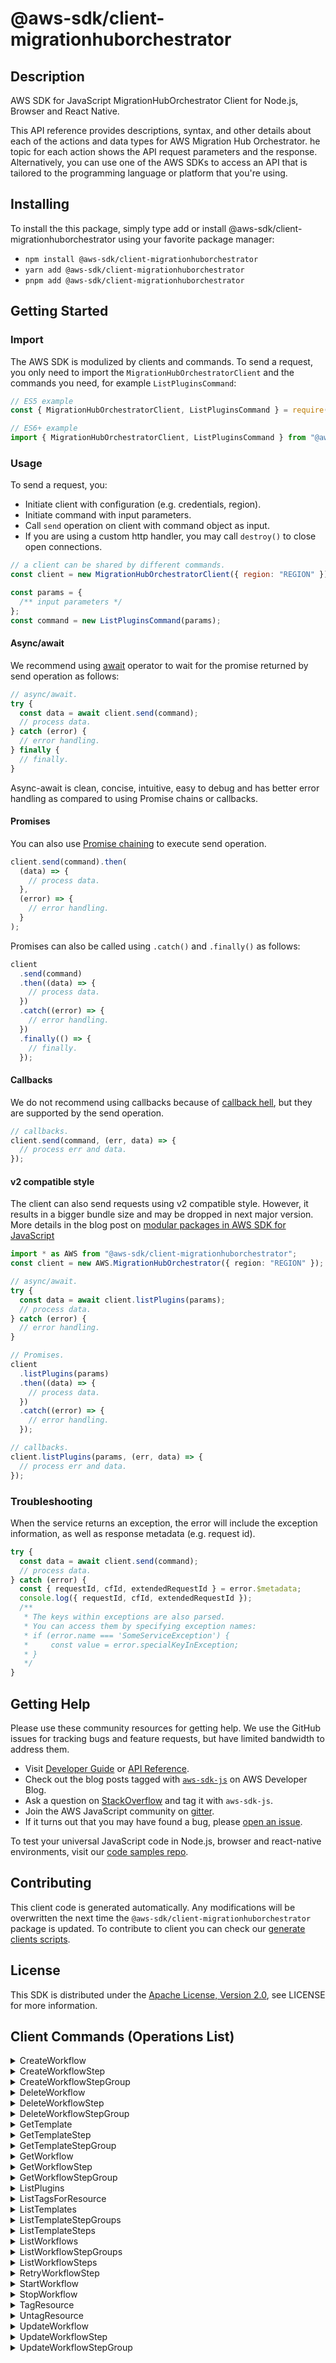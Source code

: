 <!-- generated file, do not edit directly -->

# @aws-sdk/client-migrationhuborchestrator

## Description

AWS SDK for JavaScript MigrationHubOrchestrator Client for Node.js, Browser and React Native.

<p>This API reference provides descriptions, syntax, and other details about each of the
actions and data types for AWS Migration Hub Orchestrator. he topic for each action shows the API
request parameters and the response. Alternatively, you can use one of the AWS SDKs to
access an API that is tailored to the programming language or platform that you're
using.</p>

## Installing

To install the this package, simply type add or install @aws-sdk/client-migrationhuborchestrator
using your favorite package manager:

- `npm install @aws-sdk/client-migrationhuborchestrator`
- `yarn add @aws-sdk/client-migrationhuborchestrator`
- `pnpm add @aws-sdk/client-migrationhuborchestrator`

## Getting Started

### Import

The AWS SDK is modulized by clients and commands.
To send a request, you only need to import the `MigrationHubOrchestratorClient` and
the commands you need, for example `ListPluginsCommand`:

```js
// ES5 example
const { MigrationHubOrchestratorClient, ListPluginsCommand } = require("@aws-sdk/client-migrationhuborchestrator");
```

```ts
// ES6+ example
import { MigrationHubOrchestratorClient, ListPluginsCommand } from "@aws-sdk/client-migrationhuborchestrator";
```

### Usage

To send a request, you:

- Initiate client with configuration (e.g. credentials, region).
- Initiate command with input parameters.
- Call `send` operation on client with command object as input.
- If you are using a custom http handler, you may call `destroy()` to close open connections.

```js
// a client can be shared by different commands.
const client = new MigrationHubOrchestratorClient({ region: "REGION" });

const params = {
  /** input parameters */
};
const command = new ListPluginsCommand(params);
```

#### Async/await

We recommend using [await](https://developer.mozilla.org/en-US/docs/Web/JavaScript/Reference/Operators/await)
operator to wait for the promise returned by send operation as follows:

```js
// async/await.
try {
  const data = await client.send(command);
  // process data.
} catch (error) {
  // error handling.
} finally {
  // finally.
}
```

Async-await is clean, concise, intuitive, easy to debug and has better error handling
as compared to using Promise chains or callbacks.

#### Promises

You can also use [Promise chaining](https://developer.mozilla.org/en-US/docs/Web/JavaScript/Guide/Using_promises#chaining)
to execute send operation.

```js
client.send(command).then(
  (data) => {
    // process data.
  },
  (error) => {
    // error handling.
  }
);
```

Promises can also be called using `.catch()` and `.finally()` as follows:

```js
client
  .send(command)
  .then((data) => {
    // process data.
  })
  .catch((error) => {
    // error handling.
  })
  .finally(() => {
    // finally.
  });
```

#### Callbacks

We do not recommend using callbacks because of [callback hell](http://callbackhell.com/),
but they are supported by the send operation.

```js
// callbacks.
client.send(command, (err, data) => {
  // process err and data.
});
```

#### v2 compatible style

The client can also send requests using v2 compatible style.
However, it results in a bigger bundle size and may be dropped in next major version. More details in the blog post
on [modular packages in AWS SDK for JavaScript](https://aws.amazon.com/blogs/developer/modular-packages-in-aws-sdk-for-javascript/)

```ts
import * as AWS from "@aws-sdk/client-migrationhuborchestrator";
const client = new AWS.MigrationHubOrchestrator({ region: "REGION" });

// async/await.
try {
  const data = await client.listPlugins(params);
  // process data.
} catch (error) {
  // error handling.
}

// Promises.
client
  .listPlugins(params)
  .then((data) => {
    // process data.
  })
  .catch((error) => {
    // error handling.
  });

// callbacks.
client.listPlugins(params, (err, data) => {
  // process err and data.
});
```

### Troubleshooting

When the service returns an exception, the error will include the exception information,
as well as response metadata (e.g. request id).

```js
try {
  const data = await client.send(command);
  // process data.
} catch (error) {
  const { requestId, cfId, extendedRequestId } = error.$metadata;
  console.log({ requestId, cfId, extendedRequestId });
  /**
   * The keys within exceptions are also parsed.
   * You can access them by specifying exception names:
   * if (error.name === 'SomeServiceException') {
   *     const value = error.specialKeyInException;
   * }
   */
}
```

## Getting Help

Please use these community resources for getting help.
We use the GitHub issues for tracking bugs and feature requests, but have limited bandwidth to address them.

- Visit [Developer Guide](https://docs.aws.amazon.com/sdk-for-javascript/v3/developer-guide/welcome.html)
  or [API Reference](https://docs.aws.amazon.com/AWSJavaScriptSDK/v3/latest/index.html).
- Check out the blog posts tagged with [`aws-sdk-js`](https://aws.amazon.com/blogs/developer/tag/aws-sdk-js/)
  on AWS Developer Blog.
- Ask a question on [StackOverflow](https://stackoverflow.com/questions/tagged/aws-sdk-js) and tag it with `aws-sdk-js`.
- Join the AWS JavaScript community on [gitter](https://gitter.im/aws/aws-sdk-js-v3).
- If it turns out that you may have found a bug, please [open an issue](https://github.com/aws/aws-sdk-js-v3/issues/new/choose).

To test your universal JavaScript code in Node.js, browser and react-native environments,
visit our [code samples repo](https://github.com/aws-samples/aws-sdk-js-tests).

## Contributing

This client code is generated automatically. Any modifications will be overwritten the next time the `@aws-sdk/client-migrationhuborchestrator` package is updated.
To contribute to client you can check our [generate clients scripts](https://github.com/aws/aws-sdk-js-v3/tree/main/scripts/generate-clients).

## License

This SDK is distributed under the
[Apache License, Version 2.0](http://www.apache.org/licenses/LICENSE-2.0),
see LICENSE for more information.

## Client Commands (Operations List)

<details>
<summary>
CreateWorkflow
</summary>

[Command API Reference](https://docs.aws.amazon.com/AWSJavaScriptSDK/v3/latest/clients/client-migrationhuborchestrator/classes/createworkflowcommand.html) / [Input](https://docs.aws.amazon.com/AWSJavaScriptSDK/v3/latest/clients/client-migrationhuborchestrator/interfaces/createworkflowcommandinput.html) / [Output](https://docs.aws.amazon.com/AWSJavaScriptSDK/v3/latest/clients/client-migrationhuborchestrator/interfaces/createworkflowcommandoutput.html)

</details>
<details>
<summary>
CreateWorkflowStep
</summary>

[Command API Reference](https://docs.aws.amazon.com/AWSJavaScriptSDK/v3/latest/clients/client-migrationhuborchestrator/classes/createworkflowstepcommand.html) / [Input](https://docs.aws.amazon.com/AWSJavaScriptSDK/v3/latest/clients/client-migrationhuborchestrator/interfaces/createworkflowstepcommandinput.html) / [Output](https://docs.aws.amazon.com/AWSJavaScriptSDK/v3/latest/clients/client-migrationhuborchestrator/interfaces/createworkflowstepcommandoutput.html)

</details>
<details>
<summary>
CreateWorkflowStepGroup
</summary>

[Command API Reference](https://docs.aws.amazon.com/AWSJavaScriptSDK/v3/latest/clients/client-migrationhuborchestrator/classes/createworkflowstepgroupcommand.html) / [Input](https://docs.aws.amazon.com/AWSJavaScriptSDK/v3/latest/clients/client-migrationhuborchestrator/interfaces/createworkflowstepgroupcommandinput.html) / [Output](https://docs.aws.amazon.com/AWSJavaScriptSDK/v3/latest/clients/client-migrationhuborchestrator/interfaces/createworkflowstepgroupcommandoutput.html)

</details>
<details>
<summary>
DeleteWorkflow
</summary>

[Command API Reference](https://docs.aws.amazon.com/AWSJavaScriptSDK/v3/latest/clients/client-migrationhuborchestrator/classes/deleteworkflowcommand.html) / [Input](https://docs.aws.amazon.com/AWSJavaScriptSDK/v3/latest/clients/client-migrationhuborchestrator/interfaces/deleteworkflowcommandinput.html) / [Output](https://docs.aws.amazon.com/AWSJavaScriptSDK/v3/latest/clients/client-migrationhuborchestrator/interfaces/deleteworkflowcommandoutput.html)

</details>
<details>
<summary>
DeleteWorkflowStep
</summary>

[Command API Reference](https://docs.aws.amazon.com/AWSJavaScriptSDK/v3/latest/clients/client-migrationhuborchestrator/classes/deleteworkflowstepcommand.html) / [Input](https://docs.aws.amazon.com/AWSJavaScriptSDK/v3/latest/clients/client-migrationhuborchestrator/interfaces/deleteworkflowstepcommandinput.html) / [Output](https://docs.aws.amazon.com/AWSJavaScriptSDK/v3/latest/clients/client-migrationhuborchestrator/interfaces/deleteworkflowstepcommandoutput.html)

</details>
<details>
<summary>
DeleteWorkflowStepGroup
</summary>

[Command API Reference](https://docs.aws.amazon.com/AWSJavaScriptSDK/v3/latest/clients/client-migrationhuborchestrator/classes/deleteworkflowstepgroupcommand.html) / [Input](https://docs.aws.amazon.com/AWSJavaScriptSDK/v3/latest/clients/client-migrationhuborchestrator/interfaces/deleteworkflowstepgroupcommandinput.html) / [Output](https://docs.aws.amazon.com/AWSJavaScriptSDK/v3/latest/clients/client-migrationhuborchestrator/interfaces/deleteworkflowstepgroupcommandoutput.html)

</details>
<details>
<summary>
GetTemplate
</summary>

[Command API Reference](https://docs.aws.amazon.com/AWSJavaScriptSDK/v3/latest/clients/client-migrationhuborchestrator/classes/gettemplatecommand.html) / [Input](https://docs.aws.amazon.com/AWSJavaScriptSDK/v3/latest/clients/client-migrationhuborchestrator/interfaces/gettemplatecommandinput.html) / [Output](https://docs.aws.amazon.com/AWSJavaScriptSDK/v3/latest/clients/client-migrationhuborchestrator/interfaces/gettemplatecommandoutput.html)

</details>
<details>
<summary>
GetTemplateStep
</summary>

[Command API Reference](https://docs.aws.amazon.com/AWSJavaScriptSDK/v3/latest/clients/client-migrationhuborchestrator/classes/gettemplatestepcommand.html) / [Input](https://docs.aws.amazon.com/AWSJavaScriptSDK/v3/latest/clients/client-migrationhuborchestrator/interfaces/gettemplatestepcommandinput.html) / [Output](https://docs.aws.amazon.com/AWSJavaScriptSDK/v3/latest/clients/client-migrationhuborchestrator/interfaces/gettemplatestepcommandoutput.html)

</details>
<details>
<summary>
GetTemplateStepGroup
</summary>

[Command API Reference](https://docs.aws.amazon.com/AWSJavaScriptSDK/v3/latest/clients/client-migrationhuborchestrator/classes/gettemplatestepgroupcommand.html) / [Input](https://docs.aws.amazon.com/AWSJavaScriptSDK/v3/latest/clients/client-migrationhuborchestrator/interfaces/gettemplatestepgroupcommandinput.html) / [Output](https://docs.aws.amazon.com/AWSJavaScriptSDK/v3/latest/clients/client-migrationhuborchestrator/interfaces/gettemplatestepgroupcommandoutput.html)

</details>
<details>
<summary>
GetWorkflow
</summary>

[Command API Reference](https://docs.aws.amazon.com/AWSJavaScriptSDK/v3/latest/clients/client-migrationhuborchestrator/classes/getworkflowcommand.html) / [Input](https://docs.aws.amazon.com/AWSJavaScriptSDK/v3/latest/clients/client-migrationhuborchestrator/interfaces/getworkflowcommandinput.html) / [Output](https://docs.aws.amazon.com/AWSJavaScriptSDK/v3/latest/clients/client-migrationhuborchestrator/interfaces/getworkflowcommandoutput.html)

</details>
<details>
<summary>
GetWorkflowStep
</summary>

[Command API Reference](https://docs.aws.amazon.com/AWSJavaScriptSDK/v3/latest/clients/client-migrationhuborchestrator/classes/getworkflowstepcommand.html) / [Input](https://docs.aws.amazon.com/AWSJavaScriptSDK/v3/latest/clients/client-migrationhuborchestrator/interfaces/getworkflowstepcommandinput.html) / [Output](https://docs.aws.amazon.com/AWSJavaScriptSDK/v3/latest/clients/client-migrationhuborchestrator/interfaces/getworkflowstepcommandoutput.html)

</details>
<details>
<summary>
GetWorkflowStepGroup
</summary>

[Command API Reference](https://docs.aws.amazon.com/AWSJavaScriptSDK/v3/latest/clients/client-migrationhuborchestrator/classes/getworkflowstepgroupcommand.html) / [Input](https://docs.aws.amazon.com/AWSJavaScriptSDK/v3/latest/clients/client-migrationhuborchestrator/interfaces/getworkflowstepgroupcommandinput.html) / [Output](https://docs.aws.amazon.com/AWSJavaScriptSDK/v3/latest/clients/client-migrationhuborchestrator/interfaces/getworkflowstepgroupcommandoutput.html)

</details>
<details>
<summary>
ListPlugins
</summary>

[Command API Reference](https://docs.aws.amazon.com/AWSJavaScriptSDK/v3/latest/clients/client-migrationhuborchestrator/classes/listpluginscommand.html) / [Input](https://docs.aws.amazon.com/AWSJavaScriptSDK/v3/latest/clients/client-migrationhuborchestrator/interfaces/listpluginscommandinput.html) / [Output](https://docs.aws.amazon.com/AWSJavaScriptSDK/v3/latest/clients/client-migrationhuborchestrator/interfaces/listpluginscommandoutput.html)

</details>
<details>
<summary>
ListTagsForResource
</summary>

[Command API Reference](https://docs.aws.amazon.com/AWSJavaScriptSDK/v3/latest/clients/client-migrationhuborchestrator/classes/listtagsforresourcecommand.html) / [Input](https://docs.aws.amazon.com/AWSJavaScriptSDK/v3/latest/clients/client-migrationhuborchestrator/interfaces/listtagsforresourcecommandinput.html) / [Output](https://docs.aws.amazon.com/AWSJavaScriptSDK/v3/latest/clients/client-migrationhuborchestrator/interfaces/listtagsforresourcecommandoutput.html)

</details>
<details>
<summary>
ListTemplates
</summary>

[Command API Reference](https://docs.aws.amazon.com/AWSJavaScriptSDK/v3/latest/clients/client-migrationhuborchestrator/classes/listtemplatescommand.html) / [Input](https://docs.aws.amazon.com/AWSJavaScriptSDK/v3/latest/clients/client-migrationhuborchestrator/interfaces/listtemplatescommandinput.html) / [Output](https://docs.aws.amazon.com/AWSJavaScriptSDK/v3/latest/clients/client-migrationhuborchestrator/interfaces/listtemplatescommandoutput.html)

</details>
<details>
<summary>
ListTemplateStepGroups
</summary>

[Command API Reference](https://docs.aws.amazon.com/AWSJavaScriptSDK/v3/latest/clients/client-migrationhuborchestrator/classes/listtemplatestepgroupscommand.html) / [Input](https://docs.aws.amazon.com/AWSJavaScriptSDK/v3/latest/clients/client-migrationhuborchestrator/interfaces/listtemplatestepgroupscommandinput.html) / [Output](https://docs.aws.amazon.com/AWSJavaScriptSDK/v3/latest/clients/client-migrationhuborchestrator/interfaces/listtemplatestepgroupscommandoutput.html)

</details>
<details>
<summary>
ListTemplateSteps
</summary>

[Command API Reference](https://docs.aws.amazon.com/AWSJavaScriptSDK/v3/latest/clients/client-migrationhuborchestrator/classes/listtemplatestepscommand.html) / [Input](https://docs.aws.amazon.com/AWSJavaScriptSDK/v3/latest/clients/client-migrationhuborchestrator/interfaces/listtemplatestepscommandinput.html) / [Output](https://docs.aws.amazon.com/AWSJavaScriptSDK/v3/latest/clients/client-migrationhuborchestrator/interfaces/listtemplatestepscommandoutput.html)

</details>
<details>
<summary>
ListWorkflows
</summary>

[Command API Reference](https://docs.aws.amazon.com/AWSJavaScriptSDK/v3/latest/clients/client-migrationhuborchestrator/classes/listworkflowscommand.html) / [Input](https://docs.aws.amazon.com/AWSJavaScriptSDK/v3/latest/clients/client-migrationhuborchestrator/interfaces/listworkflowscommandinput.html) / [Output](https://docs.aws.amazon.com/AWSJavaScriptSDK/v3/latest/clients/client-migrationhuborchestrator/interfaces/listworkflowscommandoutput.html)

</details>
<details>
<summary>
ListWorkflowStepGroups
</summary>

[Command API Reference](https://docs.aws.amazon.com/AWSJavaScriptSDK/v3/latest/clients/client-migrationhuborchestrator/classes/listworkflowstepgroupscommand.html) / [Input](https://docs.aws.amazon.com/AWSJavaScriptSDK/v3/latest/clients/client-migrationhuborchestrator/interfaces/listworkflowstepgroupscommandinput.html) / [Output](https://docs.aws.amazon.com/AWSJavaScriptSDK/v3/latest/clients/client-migrationhuborchestrator/interfaces/listworkflowstepgroupscommandoutput.html)

</details>
<details>
<summary>
ListWorkflowSteps
</summary>

[Command API Reference](https://docs.aws.amazon.com/AWSJavaScriptSDK/v3/latest/clients/client-migrationhuborchestrator/classes/listworkflowstepscommand.html) / [Input](https://docs.aws.amazon.com/AWSJavaScriptSDK/v3/latest/clients/client-migrationhuborchestrator/interfaces/listworkflowstepscommandinput.html) / [Output](https://docs.aws.amazon.com/AWSJavaScriptSDK/v3/latest/clients/client-migrationhuborchestrator/interfaces/listworkflowstepscommandoutput.html)

</details>
<details>
<summary>
RetryWorkflowStep
</summary>

[Command API Reference](https://docs.aws.amazon.com/AWSJavaScriptSDK/v3/latest/clients/client-migrationhuborchestrator/classes/retryworkflowstepcommand.html) / [Input](https://docs.aws.amazon.com/AWSJavaScriptSDK/v3/latest/clients/client-migrationhuborchestrator/interfaces/retryworkflowstepcommandinput.html) / [Output](https://docs.aws.amazon.com/AWSJavaScriptSDK/v3/latest/clients/client-migrationhuborchestrator/interfaces/retryworkflowstepcommandoutput.html)

</details>
<details>
<summary>
StartWorkflow
</summary>

[Command API Reference](https://docs.aws.amazon.com/AWSJavaScriptSDK/v3/latest/clients/client-migrationhuborchestrator/classes/startworkflowcommand.html) / [Input](https://docs.aws.amazon.com/AWSJavaScriptSDK/v3/latest/clients/client-migrationhuborchestrator/interfaces/startworkflowcommandinput.html) / [Output](https://docs.aws.amazon.com/AWSJavaScriptSDK/v3/latest/clients/client-migrationhuborchestrator/interfaces/startworkflowcommandoutput.html)

</details>
<details>
<summary>
StopWorkflow
</summary>

[Command API Reference](https://docs.aws.amazon.com/AWSJavaScriptSDK/v3/latest/clients/client-migrationhuborchestrator/classes/stopworkflowcommand.html) / [Input](https://docs.aws.amazon.com/AWSJavaScriptSDK/v3/latest/clients/client-migrationhuborchestrator/interfaces/stopworkflowcommandinput.html) / [Output](https://docs.aws.amazon.com/AWSJavaScriptSDK/v3/latest/clients/client-migrationhuborchestrator/interfaces/stopworkflowcommandoutput.html)

</details>
<details>
<summary>
TagResource
</summary>

[Command API Reference](https://docs.aws.amazon.com/AWSJavaScriptSDK/v3/latest/clients/client-migrationhuborchestrator/classes/tagresourcecommand.html) / [Input](https://docs.aws.amazon.com/AWSJavaScriptSDK/v3/latest/clients/client-migrationhuborchestrator/interfaces/tagresourcecommandinput.html) / [Output](https://docs.aws.amazon.com/AWSJavaScriptSDK/v3/latest/clients/client-migrationhuborchestrator/interfaces/tagresourcecommandoutput.html)

</details>
<details>
<summary>
UntagResource
</summary>

[Command API Reference](https://docs.aws.amazon.com/AWSJavaScriptSDK/v3/latest/clients/client-migrationhuborchestrator/classes/untagresourcecommand.html) / [Input](https://docs.aws.amazon.com/AWSJavaScriptSDK/v3/latest/clients/client-migrationhuborchestrator/interfaces/untagresourcecommandinput.html) / [Output](https://docs.aws.amazon.com/AWSJavaScriptSDK/v3/latest/clients/client-migrationhuborchestrator/interfaces/untagresourcecommandoutput.html)

</details>
<details>
<summary>
UpdateWorkflow
</summary>

[Command API Reference](https://docs.aws.amazon.com/AWSJavaScriptSDK/v3/latest/clients/client-migrationhuborchestrator/classes/updateworkflowcommand.html) / [Input](https://docs.aws.amazon.com/AWSJavaScriptSDK/v3/latest/clients/client-migrationhuborchestrator/interfaces/updateworkflowcommandinput.html) / [Output](https://docs.aws.amazon.com/AWSJavaScriptSDK/v3/latest/clients/client-migrationhuborchestrator/interfaces/updateworkflowcommandoutput.html)

</details>
<details>
<summary>
UpdateWorkflowStep
</summary>

[Command API Reference](https://docs.aws.amazon.com/AWSJavaScriptSDK/v3/latest/clients/client-migrationhuborchestrator/classes/updateworkflowstepcommand.html) / [Input](https://docs.aws.amazon.com/AWSJavaScriptSDK/v3/latest/clients/client-migrationhuborchestrator/interfaces/updateworkflowstepcommandinput.html) / [Output](https://docs.aws.amazon.com/AWSJavaScriptSDK/v3/latest/clients/client-migrationhuborchestrator/interfaces/updateworkflowstepcommandoutput.html)

</details>
<details>
<summary>
UpdateWorkflowStepGroup
</summary>

[Command API Reference](https://docs.aws.amazon.com/AWSJavaScriptSDK/v3/latest/clients/client-migrationhuborchestrator/classes/updateworkflowstepgroupcommand.html) / [Input](https://docs.aws.amazon.com/AWSJavaScriptSDK/v3/latest/clients/client-migrationhuborchestrator/interfaces/updateworkflowstepgroupcommandinput.html) / [Output](https://docs.aws.amazon.com/AWSJavaScriptSDK/v3/latest/clients/client-migrationhuborchestrator/interfaces/updateworkflowstepgroupcommandoutput.html)

</details>
